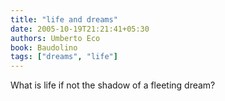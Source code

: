 ```yaml
---
title: "life and dreams"
date: 2005-10-19T21:21:41+05:30
authors: Umberto Eco
book: Baudolino
tags: ["dreams", "life"]
---
```

What is life if not the shadow of a fleeting dream?
